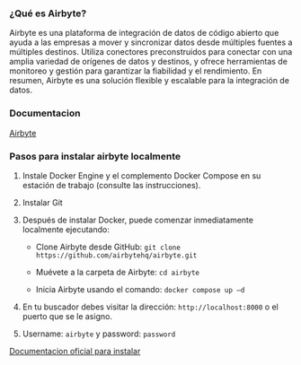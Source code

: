 ### ¿Qué es Airbyte?
Airbyte es una plataforma de integración de datos de código abierto que ayuda a las empresas a mover y sincronizar datos desde múltiples fuentes a múltiples destinos. Utiliza conectores preconstruidos para conectar con una amplia variedad de orígenes de datos y destinos, y ofrece herramientas de monitoreo y gestión para garantizar la fiabilidad y el rendimiento. En resumen, Airbyte es una solución flexible y escalable para la integración de datos.

### Documentacion
[Airbyte](https://docs.airbyte.com/)

### Pasos para instalar airbyte localmente
1. Instale Docker Engine y el complemento Docker Compose en su estación de trabajo (consulte las instrucciones). 

2. Instalar Git  

3. Después de instalar Docker, puede comenzar inmediatamente localmente ejecutando: 

    -  Clone Airbyte desde GitHub: ```git clone https://github.com/airbytehq/airbyte.git ```

    - Muévete a la carpeta de  Airbyte: ```cd airbyte ```

   - Inicia Airbyte usando el comando:  ```docker compose up –d  ```

4. En tu buscador debes visitar la dirección:  ```http://localhost:8000``` o el puerto que se le asigno.

5. Username: ```airbyte``` y password: ```password ```
 

[Documentacion oficial para instalar](https://docs.airbyte.com/deploying-airbyte/local-deployment/
)